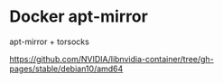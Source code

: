 # Docker apt-mirror

apt-mirror + torsocks

https://github.com/NVIDIA/libnvidia-container/tree/gh-pages/stable/debian10/amd64
